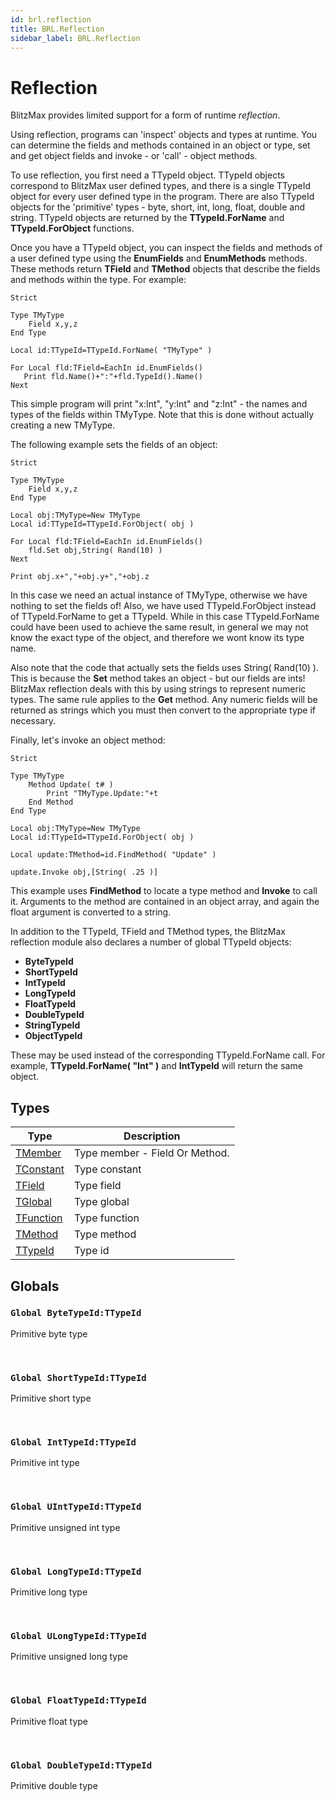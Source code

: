```yaml
---
id: brl.reflection
title: BRL.Reflection
sidebar_label: BRL.Reflection
---
```



<h1>Reflection</h1>

BlitzMax provides limited support for a form of runtime <i>reflection</i>.

Using reflection, programs can 'inspect' objects and types at runtime. You can determine the fields and methods contained in an object or type, set and get object fields and invoke - or 'call' - object methods.

To use reflection, you first need a TTypeId object. TTypeId objects correspond to BlitzMax user defined types, and there is a single TTypeId object for every user defined type in the program. There are also TTypeId objects for the 'primitive' types - byte, short, int, long, float, double and string. TTypeId objects are returned by the <b>TTypeId.ForName</b> and <b>TTypeId.ForObject</b> functions.

Once you have a TTypeId object, you can inspect the fields and methods of a user defined type using the <b>EnumFields</b> and <b>EnumMethods</b> methods. These methods return <b>TField</b> and <b>TMethod</b> objects that describe the fields and methods within the type. For example:
```
Strict

Type TMyType
	Field x,y,z
End Type

Local id:TTypeId=TTypeId.ForName( "TMyType" )

For Local fld:TField=EachIn id.EnumFields()
   Print fld.Name()+":"+fld.TypeId().Name()
Next
````

This simple program will print "x:Int", "y:Int" and "z:Int" - the names and types of the fields within TMyType. Note that this is done without actually creating a new TMyType.

The following example sets the fields of an object:
```
Strict

Type TMyType
	Field x,y,z
End Type

Local obj:TMyType=New TMyType
Local id:TTypeId=TTypeId.ForObject( obj )

For Local fld:TField=EachIn id.EnumFields()
	fld.Set obj,String( Rand(10) )
Next

Print obj.x+","+obj.y+","+obj.z
````

In this case we need an actual instance of TMyType, otherwise we have nothing to set the fields of! Also, we have used TTypeId.ForObject instead of TTypeId.ForName to get a TTypeId. While in this case TTypeId.ForName could have been used to achieve the same result, in general we may not know the exact type of the object, and therefore we wont know its type name.

Also note that the code that actually sets the fields uses String( Rand(10) ). This is because the <b>Set</b> method takes an object - but our fields are ints! BlitzMax reflection deals with this by using strings to represent numeric types. The same rule applies to the <b>Get</b> method. Any numeric fields will be returned as strings which you must then convert to the appropriate type if necessary.

Finally, let's invoke an object method:
```
Strict

Type TMyType
	Method Update( t# )
		Print "TMyType.Update:"+t
	End Method
End Type

Local obj:TMyType=New TMyType
Local id:TTypeId=TTypeId.ForObject( obj )

Local update:TMethod=id.FindMethod( "Update" )

update.Invoke obj,[String( .25 )]
````

This example uses <b>FindMethod</b> to locate a type method and <b>Invoke</b> to call it. Arguments to the method are contained in an object array, and again the float argument is converted to a string.

In addition to the TTypeId, TField and TMethod types, the BlitzMax reflection module also declares a number of global TTypeId objects:

 * <b>ByteTypeId</b>
 * <b>ShortTypeId</b>
 * <b>IntTypeId</b>
 * <b>LongTypeId</b>
 * <b>FloatTypeId</b>
 * <b>DoubleTypeId</b>
 * <b>StringTypeId</b>
 * <b>ObjectTypeId</b>

These may be used instead of the corresponding TTypeId.ForName call. For example, <b>TTypeId.ForName( "Int" )</b> and <b>IntTypeId</b> will return the same object.


## Types
| Type | Description |
|---|---|
| [TMember](../../brl/brl.reflection/tmember) | Type member - Field Or Method. |
| [TConstant](../../brl/brl.reflection/tconstant) | Type constant |
| [TField](../../brl/brl.reflection/tfield) | Type field |
| [TGlobal](../../brl/brl.reflection/tglobal) | Type global |
| [TFunction](../../brl/brl.reflection/tfunction) | Type function |
| [TMethod](../../brl/brl.reflection/tmethod) | Type method |
| [TTypeId](../../brl/brl.reflection/ttypeid) | Type id |

## Globals

### `Global ByteTypeId:TTypeId`

Primitive byte type

<br/>

### `Global ShortTypeId:TTypeId`

Primitive short type

<br/>

### `Global IntTypeId:TTypeId`

Primitive int type

<br/>

### `Global UIntTypeId:TTypeId`

Primitive unsigned int type

<br/>

### `Global LongTypeId:TTypeId`

Primitive long type

<br/>

### `Global ULongTypeId:TTypeId`

Primitive unsigned long type

<br/>

### `Global FloatTypeId:TTypeId`

Primitive float type

<br/>

### `Global DoubleTypeId:TTypeId`

Primitive double type

<br/>

